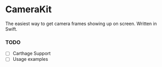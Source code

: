 # CameraKit
The easiest way to get camera frames showing up on screen. Written in Swift.

### TODO
- [ ] Carthage Support
- [ ] Usage examples
